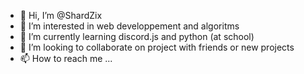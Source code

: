 - 👋 Hi, I’m @ShardZix
- 👀 I’m interested in web developpement and algoritms
- 🌱 I’m currently learning discord.js and python (at school)
- 💞️ I’m looking to collaborate on project with friends or new projects
- 📫 How to reach me ...

<!---
ShardZix/ShardZix is a ✨ special ✨ repository because its `README.md` (this file) appears on your GitHub profile.
You can click the Preview link to take a look at your changes.
--->
